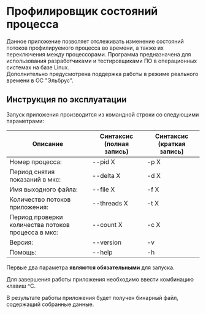 # Профилировщик состояний процесса  
Данное приложение позволяет отслеживать изменение состояний потоков профилируемого процесса во времени, а также их переключения между процессорами. Программа предназначена для использования разработчиками и тестировщиками ПО в операционных системах на базе Linux.  
Дополнительно предусмотрена поддержка работы в режиме реального времени в ОС "Эльбрус".  

## Инструкция по эксплуатации  
Запуск приложения производится из командной строки со следующими параметрами:  

| Описание | Синтаксис (полная запись) | Синтаксис (краткая запись) |
| ---------------------------------------------------- | ---------------------------- | ------------------------- |
| Номер процесса: | --pid X | -p X |
| Период снятия показаний в мкс: | --delta X | -d X |
| Имя выходного файла: | --file X | -f X |
| Количество потоков приложения: | --threads X | -t X |
| Период проверки количества потоков процесса в мкс: | --count X | -c X |
| Версия: | --version | -v |
| Помощь: | --help | -h |

Первые два параметра **являются обязательными** для запуска.

Для завершения работы приложения необходимо ввести комбинацию клавиш ^C.

В результате работы приложения будет получен бинарный файл, содержащий собранные данные.
